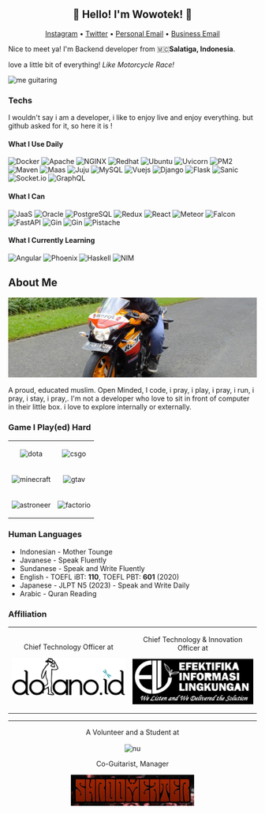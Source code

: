 <h2 align="center">👋 Hello! I'm Wowotek! 👋</h2>
<p align="center">
  <a href="https://www.instagram.com/wowotekit">Instagram</a> •
  <a href="https://twitter.com/wo2tek">Twitter</a> •
  <a href="mailto:erlanggaibr2@gmail.com">Personal Email</a> •
  <a href="mailto:erlanggai@dolano.id">Business Email</a>
</p>
<p>Nice to meet ya! I'm Backend developer from 🇲🇨<b>Salatiga, Indonesia</b>.</p>

<p>love a little bit of everything! <large><i>Like Motorcycle Race!</i></large></p>

<img alt="me guitaring" src="https://raw.githubusercontent.com/wowotek/wowotek/master/guitaring.png"/>

### Techs
<p align="left">I wouldn't say i am a developer, i like to enjoy live and enjoy everything. but github asked for it, so here it is !</p>


#### What I Use Daily
<p>
    <img alt="Docker" src="https://img.shields.io/badge/-Docker-b?style=for-the-badge&logo=Docker&logoColor=white&color=3ea8c0"/>
    <img alt="Apache" src="https://img.shields.io/badge/-Apache-b?style=for-the-badge&logo=Apache&logoColor=white&color=D22128"/>
    <img alt="NGINX" src="https://img.shields.io/badge/-NGINX-b?style=for-the-badge&logo=NGINX&logoColor=white&color=269539"/>
    <img alt="Redhat" src="https://img.shields.io/badge/-Redhat-b?style=for-the-badge&logo=Red%20hat&logoColor=white&color=EE0000"/>
    <img alt="Ubuntu" src="https://img.shields.io/badge/-Ubuntu-b?style=for-the-badge&logo=ubuntu&logoColor=white&color=E95420"/>
    <img alt="Uvicorn" src="https://img.shields.io/badge/-Uvicorn-b?style=for-the-badge&logo=Uvicorn&logoColor=white&color=4287f5"/>
    <img alt="PM2" src="https://img.shields.io/badge/-PM2-b?style=for-the-badge&logo=Uvicorn&logoColor=white&color=010101"/>
    <img alt="Maven" src="https://img.shields.io/badge/-Maven-b?style=for-the-badge&logo=Apache%20Maven&logoColor=white&color=D22128"/>
    <img alt="Maas" src="https://img.shields.io/badge/-MaaS-b?style=for-the-badge&logo=MaaS&logoColor=white&color=E95420"/>
    <img alt="Juju" src="https://img.shields.io/badge/Juju-Canonical-b?style=for-the-badge&logo=Juju&logoColor=white&color=E95420"/>
    <img alt="MySQL" src="https://img.shields.io/badge/-MySQL-b?style=for-the-badge&logo=MySQL&logoColor=white&color=4479A1"/>
    <img alt="Vuejs" src="https://img.shields.io/badge/-Vue-b?style=for-the-badge&logo=Vue.js&logoColor=white&color=4FC08D"/>
    <img alt="Django" src="https://img.shields.io/badge/-Django-b?style=for-the-badge&logo=Django&logoColor=white&color=092E20"/>
    <img alt="Flask" src="https://img.shields.io/badge/-Flask-b?style=for-the-badge&logo=Flask&logoColor=white&color=000000"/>
    <img alt="Sanic" src="https://img.shields.io/badge/Sanic-Python-b?style=for-the-badge&logo=Sanic&logoColor=white&color=3776AB"/>
    <img alt="Socket.io" src="https://img.shields.io/badge/-Socket.IO-b?style=for-the-badge&logo=Socket.io&logoColor=white&color=010101"/>
    <img alt="GraphQL" src="https://img.shields.io/badge/-GraphQL-b?style=for-the-badge&logo=GraphQL&logoColor=white&color=E10098"/>
</p>

#### What I Can
<p>
    <img alt="JaaS" src="https://img.shields.io/badge/JaaS-Canonical-b?style=for-the-badge&logo=JaaS&logoColor=white&color=E95420"/>
    <img alt="Oracle" src="https://img.shields.io/badge/-Oracle-b?style=for-the-badge&logo=Oracle&logoColor=white&color=F80000"/>
    <img alt="PostgreSQL" src="https://img.shields.io/badge/-PostgreSQL-b?style=for-the-badge&logo=PostgreSQL&logoColor=white&color=336791"/>
    <img alt="Redux" src="https://img.shields.io/badge/-Redux-b?style=for-the-badge&logo=Redux&logoColor=white&color=764ABC"/>
    <img alt="React" src="https://img.shields.io/badge/-React-a?style=for-the-badge&logo=react&logoColor=white&color=61DAFB"/>
    <img alt="Meteor" src="https://img.shields.io/badge/-Meteor-b?style=for-the-badge&logo=Meteor&logoColor=white&color=DE4F4F"/>
    <img alt="Falcon" src="https://img.shields.io/badge/Falcon-Python-b?style=for-the-badge&logo=Python&logoColor=white&color=3776AB"/>
    <img alt="FastAPI" src="https://img.shields.io/badge/FastAPI-Python-b?style=for-the-badge&logo=Python&logoColor=white&color=3776AB"/>
    <img alt="Gin" src="https://img.shields.io/badge/Gin-Go-b?style=for-the-badge&logo=Go&logoColor=white&color=3ea8c0"/>
    <img alt="Gin" src="https://img.shields.io/badge/Gorilla-Go-b?style=for-the-badge&logo=Go&logoColor=white&color=3ea8c0"/>
    <img alt="Pistache" src="https://img.shields.io/badge/Pistache-C++-b?style=for-the-badge&logo=C++&logoColor=white&color=3ea8c0"/>
</p>

#### What I Currently Learning
<p>
    <img alt="Angular" src="https://img.shields.io/badge/Angular-TypeScript-b?style=for-the-badge&logo=Angular&logoColor=white&color=007ACC"/>
    <img alt="Phoenix" src="https://img.shields.io/badge/Phoenix-Elixir-b?style=for-the-badge&logo=Elixir&logoColor=white&color=4B275F"/>
    <img alt="Haskell" src="https://img.shields.io/badge/-Haskell-b?style=for-the-badge&logo=Haskell&logoColor=white&color=5D4F85"/>
    <img alt="NIM" src="https://img.shields.io/badge/-Nim-b?style=for-the-badge&logo=Nim&logoColor=white&color=EED842"/>
</p>

## About Me

<img alt="toppic" src="https://raw.githubusercontent.com/wowotek/wowotek/master/top_pic.jpg"/>

A proud, educated muslim. Open Minded, I code, i pray, i play, i pray, i run, i pray, i stay, i pray,. I'm not a developer who love to sit in front of computer in their little box. i love to explore internally or externally.

### Game I Play(ed) Hard
<table align="center" border="0" rules=none>
    <tbody align="center" border="0" rules=none>
        <tr align="center" border="0" rules=none>
            <td border="0"><p align="center"><img align="center" alt="dota" src="https://seeklogo.com/images/D/dota-2-logo-A8CAC9B4C9-seeklogo.com.png" width=100></p></td>
            <td><p align="center"><img align="center" alt="csgo" src="https://1000logos.net/wp-content/uploads/2017/12/CSGO-Logo.png" width=200></p></td>
        </tr align="center">
        <tr align="center">
            <td><p align="center"><img align="center" alt="minecraft" src="https://www.minecraft.net/content/dam/games/minecraft/logos/logo-minecraft.svg" width=250></p></td>
            <td><p align="center"><img align="center" alt="gtav" src="https://www.igta5.com/images/gta-v-five-logo-v-only.png" width=125></p></td>
        </tr>
        <tr align="center">
            <td><p align="center"><img align="center" alt="astroneer" src="https://vignette.wikia.nocookie.net/jacksepticeye/images/7/72/Astroneer_logo.png/revision/latest?cb=20190901215451" width=250></p></td>
            <td><p align="center"><img align="center" alt="factorio" src="https://factorio.com/static/img/factorio-logo.png" width=250></p></td>
        </tr align="center">
    </tbody>
</table>




### Human Languages
- Indonesian - Mother Tounge
- Javanese - Speak Fluently
- Sundanese - Speak and Write Fluently
- English - TOEFL iBT: **110**, TOEFL PBT: **601** (2020)
- Japanese - JLPT N5 (2023) - Speak and Write Daily
- Arabic - Quran Reading

### Affiliation

<table align="center" border="0" rules=none>
    <tr align="center">
        <td>
            <p align="center">Chief Technology Officer at</p>
            <p align="center"><img align="center" alt="dolano.id" src="https://raw.githubusercontent.com/wowotek/wowotek/master/dolanoid.png" width=250></p>
        </td>
        <td>
            <p align="center">Chief Technology & Innovation Officer at</p>
            <p align="center"><img align="center" alt="PT. Efektifika Informasi Lingkungan" src="https://raw.githubusercontent.com/wowotek/wowotek/master/efektifika.png" width=250></p>
        </td>
    </tr>
</table>

<hr>
<p align="center">A Volunteer and a Student at</p>
<p align="center">
<img align="center" alt="nu" src="https://upload.wikimedia.org/wikipedia/commons/thumb/5/51/Nahdlatul_Ulama_Logo.svg/1200px-Nahdlatul_Ulama_Logo.svg.png" width=250>
</p>

<p align="center">Co-Guitarist, Manager</p>
<p align="center">
<img align="center" alt="Shroom Eater" src="https://raw.githubusercontent.com/wowotek/wowotek/master/shroomeater.jpeg" width=250>
</p>
